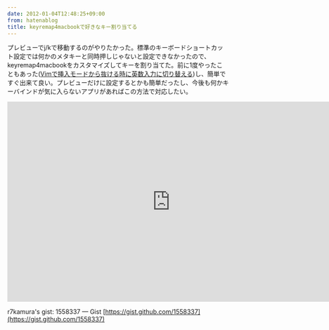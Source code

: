 ```yaml
---
date: 2012-01-04T12:48:25+09:00
from: hatenablog
title: keyremap4macbookで好きなキー割り当てる
---
```

プレビューでj/kで移動するのがやりたかった。標準のキーボードショートカット設定では何かのメタキーと同時押しじゃないと設定できなかったので、keyremap4macbookをカスタマイズしてキーを割り当てた。前に1度やったこともあった([Vimで挿入モードから抜ける時に英数入力に切り替える](http://d.hatena.ne.jp/r7kamura/20110217/1297910068))し、簡単ですぐ出来て良い。プレビューだけに設定するとかも簡単だったし、今後も何かキーバインドが気に入らないアプリがあればこの方法で対応したい。

<iframe src="http://www.screenr.com/embed/RLos" width="740" height="456" frameborder="0"></iframe>

r7kamura's gist: 1558337 — Gist [https://gist.github.com/1558337](https://gist.github.com/1558337)

